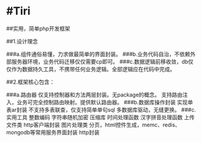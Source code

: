#Tiri
====

##实用，简单php开发框架

##1.设计理念

###a.组件通俗易懂，力求做最简单的界面封装。
###b.业务代码自治，不依赖外部服务器环境，业务代码迁移仅仅需要cp即可。
###c.数据逻辑前移收敛，db仅仅作为数据持久工具，不携带任何业务逻辑。全部逻辑应在代码中完成。

##2.框架核心包含：

###a.路由器
 仅支持控制器和方法两层封装。无package的概念。
 支持路由注入，业务可完全控制路由映射。提供默认路由器。
###b.数据库操作封装
 实现单表ar封装
 不支持多表联查，仅支持简单单句sql
 多数据库驱动，无缝更换。
###c.实用工具
 整数编码
 字符串随机加密
 压缩库
 时间处理函数
 汉字拼音处理函数
 上传文件类
 http客户端封装
 图片处理类
 分页，html控件生成，memc、redis、mongodb等常用服务界面封装
 http封装
 













